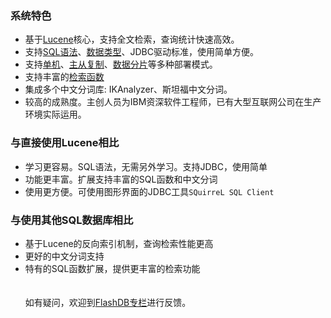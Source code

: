 ### 系统特色 ###
  * 基于<a href='http://lucene.apache.org/'>Lucene</a>核心，支持全文检索，查询统计快速高效。<br />
  * 支持<a href='http://code.google.com/p/flashdb/wiki/SQL_grammar_CN'>SQL语法</a>、<a href='http://code.google.com/p/flashdb/wiki/DataType_CN'>数据类型</a>、JDBC驱动标准，使用简单方便。<br />
  * 支持<a href='http://code.google.com/p/flashdb/wiki/Usage_Standalone_CN'>单机</a>、<a href='http://code.google.com/p/flashdb/wiki/Usage_replication_CN'>主从复制</a>、<a href='http://code.google.com/p/flashdb/wiki/Usage_sharding_CN'>数据分片</a>等多种部署模式。<br />
  * 支持丰富的<a href='http://code.google.com/p/flashdb/wiki/SQL_function_CN'>检索函数</a><br />
  * 集成多个中文分词库: IKAnalyzer、斯坦福中文分词。<br />
  * 较高的成熟度。主创人员为IBM资深软件工程师，已有大型互联网公司在生产环境实际运用。

### 与直接使用Lucene相比 ###
  * 学习更容易。SQL语法，无需另外学习。支持JDBC，使用简单 <br />
  * 功能更丰富。扩展支持丰富的SQL函数和中文分词 <br />
  * 使用更方便。可使用图形界面的JDBC工具`SQuirreL SQL Client` <br />
### 与使用其他SQL数据库相比 ###
  * 基于Lucene的反向索引机制，查询检索性能更高 <br />
  * 更好的中文分词支持 <br />
  * 特有的SQL函数扩展，提供更丰富的检索功能 <br />
<br /><br />
如有疑问，欢迎到<a href='http://forum.boyunjian.com/forum.php?mod=forumdisplay&fid=45'>FlashDB专栏</a>进行反馈。